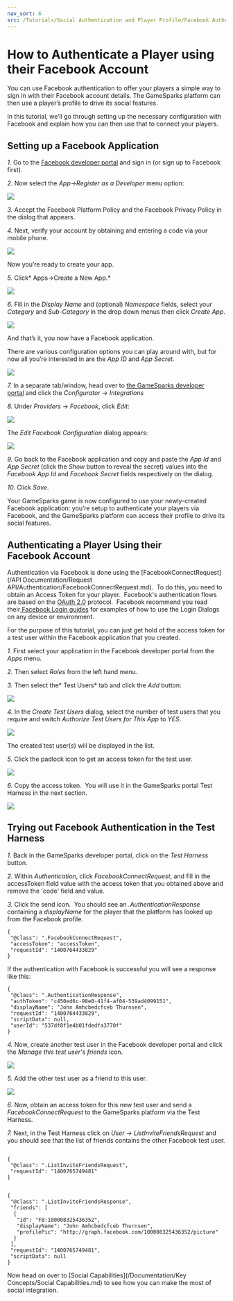 ```yaml
---
nav_sort: 6
src: /Tutorials/Social Authentication and Player Profile/Facebook Authentication.md
---
```


# How to Authenticate a Player using their Facebook Account

You can use Facebook authentication to offer your players a simple way to sign in with their Facebook account details. The GameSparks platform can then use a player’s profile to drive its social features.

In this tutorial, we’ll go through setting up the necessary configuration with Facebook and explain how you can then use that to connect your players.

## Setting up a Facebook Application

*1.* Go to the [Facebook developer portal](https://developers.facebook.com/) and sign in (or sign up to Facebook first).

*2.* Now select the *App->Register as a Developer* menu option:

![](img/AuthFB/1.png)

*3.* Accept the Facebook Platform Policy and the Facebook Privacy Policy in the dialog that appears.

*4.* Next, verify your account by obtaining and entering a code via your mobile phone.

![](img/AuthFB/2.png)

Now you’re ready to create your app.

*5.* Click* Apps->Create a New App.*

![](img/AuthFB/3.png)

*6.* Fill in the *Display Name* and (optional) *Namespace* fields, select your *Category* and *Sub-Category* in the drop down menus then click *Create App*.

![](img/AuthFB/4.png)

And that’s it, you now have a Facebook application.

There are various configuration options you can play around with, but for now all you’re interested in are the *App ID* and *App Secret*.

![](img/AuthFB/5.png)

*7.* In a separate tab/window, head over to [the GameSparks developer portal](https://portal.gamesparks.net/) and click the *Configurator* -> *Integrations*

*8.* Under *Providers* -> *Facebook*, click *Edit*:

![](img/AuthFB/13.png)

The *Edit Facebook Configuration* dialog appears:

![](img/AuthFB/14.png)


*9.* Go back to the Facebook application and copy and paste the *App Id* and *App Secret* (click the *Show* button to reveal the secret) values into the *Facebook App Id* and *Facebook Secret* fields respectively on the dialog.

*10.* Click *Save*.

Your GameSparks game is now configured to use your newly-created Facebook application: you’re setup to authenticate your players via Facebook, and the GameSparks platform can access their profile to drive its social features.

## Authenticating a Player Using their Facebook Account

Authentication via Facebook is done using the [FacebookConnectRequest](/API Documentation/Request API/Authentication/FacebookConnectRequest.md).  To do this, you need to obtain an Access Token for your player.  Facebook's authentication flows are based on the [OAuth 2.0](http://tools.ietf.org/html/draft-ietf-oauth-v2) protocol.  Facebook recommend you read their[ Facebook Login guides](https://developers.facebook.com/docs/facebook-login/) for examples of how to use the Login Dialogs on any device or environment.

For the purpose of this tutorial, you can just get hold of the access token for a test user within the Facebook application that you created.

*1.* First select your application in the Facebook developer portal from the *Apps* menu.

*2.* Then select *Roles* from the left hand menu.

*3.* Then select the* Test Users* tab and click the *Add* button:

![](img/AuthFB/7.png)

*4.* In the *Create Test Users* dialog, select the number of test users that you require and switch *Authorize Test Users for This App* to *YES*.

![](img/AuthFB/8.png)

The created test user(s) will be displayed in the list.

*5.* Click the padlock icon to get an access token for the test user.

![](img/AuthFB/9.png)

*6.* Copy the access token.  You will use it in the GameSparks portal Test Harness in the next section.

![](img/AuthFB/10.png)

## Trying out Facebook Authentication in the Test Harness

*1.* Back in the GameSparks developer portal, click on the *Test Harness* button.

*2.* Within *Authentication*, click *FacebookConnectRequest*, and fill in the accessToken field value with the access token that you obtained above and remove the 'code' field and value.

*3.* Click the send icon.  You should see an *.AuthenticationResponse* containing a *displayName* for the player that the platform has looked up from the Facebook profile.

```    
{
 "@class": ".FacebookConnectRequest",
 "accessToken": "accessToken",
 "requestId": "1400764433829"
}
```  

If the authentication with Facebook is successful you will see a response like this:

```    
{
 "@class": ".AuthenticationResponse",
 "authToken": "c450ed6c-98e0-41f4-af04-539ad4099151",
 "displayName": "John Amhcbedcfceb Thurnsen",
 "requestId": "1400764433829",
 "scriptData": null,
 "userId": "537df8f1e4b01fdedfa3770f"
}

```

*4.* Now, create another test user in the Facebook developer portal and click the *Manage this test user's friends* icon.

![](img/AuthFB/11.png)

*5.* Add the other test user as a friend to this user.

![](img/AuthFB/12.png)

*6.* Now, obtain an access token for this new test user and send a *FacebookConnectRequest* to the GameSparks platform via the Test Harness.

*7.* Next, in the Test Harness click on *User* -> *ListInviteFriendsRequest* and you should see that the list of friends contains the other Facebook test user.

```

{
 "@class": ".ListInviteFriendsRequest",
 "requestId": "1400765749481"
}

```

```

{
 "@class": ".ListInviteFriendsResponse",
 "friends": [
  {
   "id": "FB:100008325436352",
   "displayName": "John Amhcbedcfceb Thurnsen",
   "profilePic": "http://graph.facebook.com/100008325436352/picture"
  }
 ],
 "requestId": "1400765749481",
 "scriptData": null
}

```

Now head on over to [Social Capabilities](/Documentation/Key Concepts/Social Capabilities.md) to see how you can make the most of social integration.
